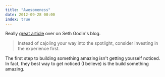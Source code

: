 ```yaml
---
title: "Awesomeness"
date: 2012-09-28 00:00
index: true
---
```


Really [great article](http://sethgodin.typepad.com/seths_blog/2012/09/coming-from-a-loud-place.html) over on Seth Godin's blog.

> Instead of cajoling your way into the spotlight, consider investing in the experience first.

The first step to building something amazing isn't getting yourself noticed. In fact, they best way to get noticed (I believe) is the build something amazing.

<!-- more -->

